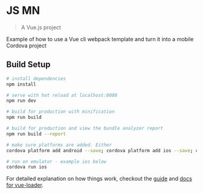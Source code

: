 # JS MN 

> A Vue.js project

Example of how to use a Vue cli webpack template and turn it into a mobile Cordova project

## Build Setup

``` bash
# install dependencies
npm install

# serve with hot reload at localhost:8080
npm run dev

# build for production with minification
npm run build

# build for production and view the bundle analyzer report
npm run build --report

# make sure platforms are added. Either
cordova platform add android --save; cordova platform add ios --save; cordova platform add browser

# run on emulator - example ios below
cordova run ios
```




For detailed explanation on how things work, checkout the [guide](http://vuejs-templates.github.io/webpack/) and [docs for vue-loader](http://vuejs.github.io/vue-loader).
